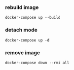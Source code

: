 ### rebuild image
```docker
docker-compose up --build
```

### detach mode
```
docker-compose up -d
```

### remove image
```
docker-compose down --rmi all
```